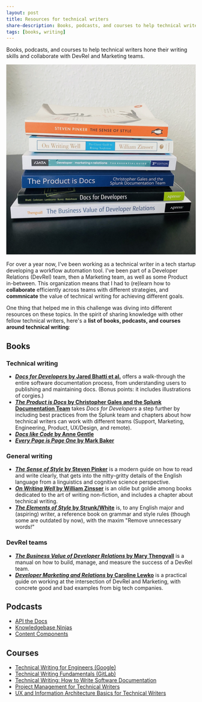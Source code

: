 ```yaml
---
layout: post
title: Resources for technical writers
share-description: Books, podcasts, and courses to help technical writers hone their writing skills and collaborate with DevRel and Marketing teams.
tags: [books, writing]
---
```


Books, podcasts, and courses to help technical writers hone their writing skills and collaborate with DevRel and Marketing teams.

<!--truncate-->

![books technical writing](./blog_images/books_tw.jpeg)

For over a year now, I've been working as a technical writer in a tech startup developing a workflow automation tool. I've been part of a Developer Relations (DevRel) team, then a Marketing team, as well as some Product in-between. This organization means that I had to (re)learn how to **collaborate** efficiently across teams with different strategies, and **commnicate** the value of technical writing for achieving different goals.

One thing that helped me in this challenge was diving into different resources on these topics. In the spirit of sharing knowledge with other fellow technical writers, here's a **list of books, podcasts, and courses around technical writing**:

## Books

### Technical writing

- [***Docs for Developers* by Jared Bhatti et al.**](https://docsfordevelopers.com/) offers a walk-through the entire software documentation process, from understanding users to publishing and maintaining docs. (Bonus points: it includes illustrations of corgies.)
- [***The Product is Docs* by Christopher Gales and the Splunk Documentation Team**](https://www.splunk.com/en_us/blog/splunklife/the-product-is-docs.html) takes *Docs for Developers* a step further by including best practices from the Splunk team and chapters about how technical writers can work with different teams (Support, Marketing, Engineering, Product, UX/Design, and remote).
- [***Docs like Code* by Anne Gentle**](https://www.docslikecode.com/book/)
- [***Every Page is Page One* by Mark Baker**](https://everypageispageone.com/the-book/)

### General writing

- [***The Sense of Style* by Steven Pinker**](https://www.youtube.com/watch?v=3ZKTmsgqi0U) is a modern guide on how to read and write clearly, that gets into the nitty-gritty details of the English language from a linguistics and cognitive science perspective.
- [***On Writing Well* by William Zinsser**](https://www.blinkist.com/de/books/on-writing-well-en) is an oldie but goldie among books dedicated to the art of writing non-fiction, and includes a chapter about technical writing.
- [***The Elements of Style* by Strunk/White**](https://www.gutenberg.org/files/37134/37134-h/37134-h.htm) is, to any English major and (aspiring) writer, a reference book on grammar and style rules (though some are outdated by now), with the maxim "Remove unnecessary words!"

### DevRel teams

- [***The Business Value of Developer Relations* by Mary Thengvall**](https://www.oreilly.com/library/view/the-business-value/9781484237489/) is a manual on how to build, manage, and measure the success of a DevRel team.
- [***Developer Marketing and Relations* by Caroline Lewko**](https://www.devrelx.com/book) is a practical guide on working at the intersection of DevRel and Marketing, with concrete good and bad examples from big tech companies.

## Podcasts

- [API the Docs](https://open.spotify.com/show/6QccUn9lMYwfnoO9s4shp1?si=222c36ae03774e60)
- [Knowledgebase Ninjas](https://open.spotify.com/show/6FvQBMNBUhqe4VN2ZVybnj?si=a39ba13487734980)
- [Content Components](https://open.spotify.com/show/7sfUcBaDWcaSMj2HrMBdtG?si=6dcaa5fbf5314a55)

## Courses

- [Technical Writing for Engineers (Google)](https://developers.google.com/tech-writing)
- [Technical Writing Fundamentals (GitLab)](https://about.gitlab.com/handbook/engineering/ux/technical-writing/fundamentals/)
- [Technical Writing: How to Write Software Documentation](https://www.udemy.com/course/start-your-career-as-user-assistance-developer/)
- [Project Management for Technical Writers](https://www.udemy.com/course/project-management-for-technical-writers/)
- [UX and Information Architecture Basics for Technical Writers](https://www.udemy.com/course/technical-writing-how-to-define-information-architecture/)
